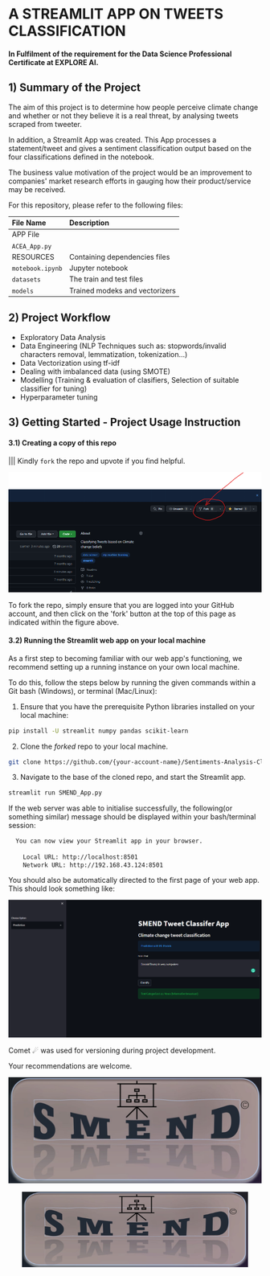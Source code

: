 # A STREAMLIT APP ON TWEETS CLASSIFICATION

#### In Fulfilment of the requirement for the Data Science Professional Certificate at EXPLORE AI.


## 1) Summary of the Project
The aim of this project is to determine how people perceive climate change and whether or not they believe it is a real threat, by analysing tweets scraped from tweeter. 

In addition, a Streamlit App was created. This App processes a statement/tweet and gives a sentiment classification output based on the four classifications defined in the notebook.

The business value motivation of the project would be an improvement to companies' market research efforts in gauging how their product/service may be received.

For this repository, please refer to the following files:

| File Name              | Description                    |
| :--------------------- | :--------------------          |
| APP File               |                                |
| `ACEA_App.py`          |                                |
| RESOURCES              | Containing dependencies files  |
| `motebook.ipynb`       | Jupyter notebook               |
| `datasets`             | The train and test files       |
| `models`               | Trained modeks and vectorizers |

## 2) Project Workflow
 - Exploratory Data Analysis
 - Data Engineering (NLP Techniques such as: stopwords/invalid characters removal, lemmatization, tokenization...)
 - Data Vectorization using tf-idf
 - Dealing with imbalanced data (using SMOTE)
 - Modelling (Training & evaluation of clasifiers, Selection of suitable classifier for tuning)
 - Hyperparameter tuning


## 3) Getting Started - Project Usage Instruction

#### 3.1) Creating a copy of this repo

||| Kindly ```fork``` the repo and upvote if you find helpful.

![Fork Repo](resources/imgs/Fork_Repo.png)  

To fork the repo, simply ensure that you are logged into your GitHub account, and then click on the 'fork' button at the top of this page as indicated within the figure above.

#### 3.2) Running the Streamlit web app on your local machine

As a first step to becoming familiar with our web app's functioning, we recommend setting up a running instance on your own local machine.

To do this, follow the steps below by running the given commands within a Git bash (Windows), or terminal (Mac/Linux):

 1. Ensure that you have the prerequisite Python libraries installed on your local machine:

 ```bash
 pip install -U streamlit numpy pandas scikit-learn
 ```

 2. Clone the *forked* repo to your local machine.

 ```bash
 git clone https://github.com/{your-account-name}/Sentiments-Analysis-Climate-Change.git
 ```  

 3. Navigate to the base of the cloned repo, and start the Streamlit app.

 ```bash
 streamlit run SMEND_App.py
 ```

 If the web server was able to initialise successfully, the following(or something similar) message should be displayed within your bash/terminal session:

```
  You can now view your Streamlit app in your browser.

    Local URL: http://localhost:8501
    Network URL: http://192.168.43.124:8501
```

You should also be automatically directed to the first page of your web app. This should look something like:

![Streamlit base page](resources/imgs/App_page.png)


Comet ☄ was used for versioning during project development.

Your recommendations are welcome.


![Team Logo](resources/imgs/Logo.jpg)

<p align='center'>
   <img src="resources/imgs/Logo.jpg"
   alt='EXPLORE Data Science Academy Logo'
   width=450px
   height=150/>
   <br>
</p>
